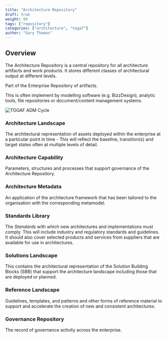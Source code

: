 ```yaml
---
title: "Architecture Repository"
draft: true
weight: 90
tags: ["repository"]
categories: ["architecture", "togaf"]
author: "Gary Thomas"
---
```


## Overview

The Architecture Repository is a central repository for all architecture artifacts and work products. It stores different classes of architectural output at different levels.

Part of the Enterprise Repository of artifacts.

This is often implement by modelling software (e.g. BizzDesign), analytic tools, file repositories or document/content management systems.

![TOGAF ADM Cycle](/images/architecture/togaf/architectureRepository.png)

### Architecture Landscape

The architectural representation of assets deployed within the enterprise at a particular point in time - This will reflect the baseline, transition(s) and target states often at multiple levels of detail.

### Architecture Capability

Parameters, structures and processes that support governance of the Architecture Repository.

### Architecture Metadata

An application of the architecture framework that has been tailored to the organisation with the corresponding metamodel.

### Standards Library

The *Standards* with which new architectures and implementations must comply. This will include industry and regulatory standards and guidelines. It should also cover selected products and services from suppliers that are available for use in architectures.

### Solutions Landscape

This contains the architectural representation of the Solution Building Blocks (SBB) that support the architecture landscape including those that are deployed or planned.

### Reference Landscape

Guidelines, templates, and patterns and other forms of reference material to support and accelerate the creation of new and consistent architectures.

### Governance Repository

The record of governance activity across the enterprise.


